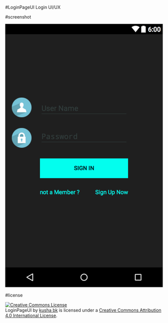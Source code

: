 
<head>
<meta charset="UTF-8">
<meta name="description" content="LoginPageUI android">
<meta name="keywords" content="kushabk,kusha bk,kusha b k">
<meta name="author" content="kusha bk">
<meta http-equiv="refresh" content="30">
</head>

#LoginPageUI
Login UI/UX


#screenshot

![alt tag](https://github.com/kusha-b-k/LoginPageUI/blob/master/screenshot/login.png)




#license

<a rel="license" href="http://creativecommons.org/licenses/by/4.0/"><img alt="Creative Commons License" style="border-width:0" src="https://i.creativecommons.org/l/by/4.0/80x15.png" /></a><br /><span xmlns:dct="http://purl.org/dc/terms/" property="dct:title">LoginPageUI</span> by <a xmlns:cc="http://creativecommons.org/ns#" href="https://github.com/kusha-b-k/LoginPageUI" property="cc:attributionName" rel="cc:attributionURL">kusha bk</a> is licensed under a <a rel="license" href="http://creativecommons.org/licenses/by/4.0/">Creative Commons Attribution 4.0 International License</a>.
